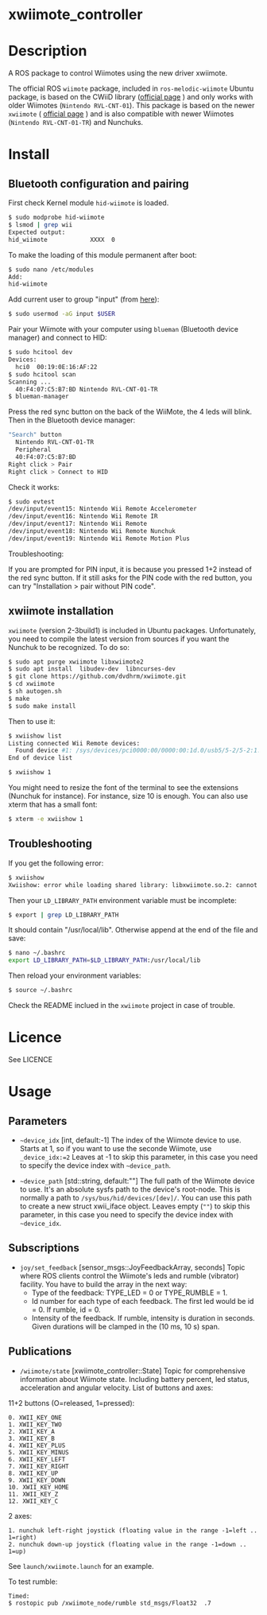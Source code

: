 # xwiimote_controller

Description
===========

A ROS package to control Wiimotes using the new driver xwiimote.

The official ROS `wiimote` package, included in `ros-melodic-wiimote` Ubuntu package, is based on the CWiiD library ([official page](https://help.ubuntu.com/community/CWiiD) ) and only works with older Wiimotes (`Nintendo RVL-CNT-01`). This package is based on the newer `xwiimote`
( [official page](https://dvdhrm.github.io/xwiimote/) ) and is also compatible with newer Wiimotes (`Nintendo RVL-CNT-01-TR`) and Nunchuks.

Install
=======

Bluetooth configuration and pairing
-----------------------------------

First check Kernel module ```hid-wiimote``` is loaded.

```bash
$ sudo modprobe hid-wiimote
$ lsmod | grep wii
Expected output:
hid_wiimote            XXXX  0
```

To make the loading of this module permanent after boot:

```bash
$ sudo nano /etc/modules
Add:
hid-wiimote
```

Add current user to group "input"
(from [here](https://github.com/dvdhrm/xwiimote/issues/6)):

```bash
$ sudo usermod -aG input $USER
```

Pair your Wiimote with your computer
using `blueman` (Bluetooth device manager) and connect to HID:

```bash
$ sudo hcitool dev
Devices:
  hci0  00:19:0E:16:AF:22
$ sudo hcitool scan
Scanning ...
  40:F4:07:C5:B7:BD Nintendo RVL-CNT-01-TR
$ blueman-manager
```

Press the red sync button on the back of the WiiMote, the 4 leds will blink.
Then in the Bluetooth device manager:

```bash
"Search" button
  Nintendo RVL-CNT-01-TR
  Peripheral
  40:F4:07:C5:B7:BD
Right click > Pair
Right click > Connect to HID
```
Check it works:

```bash
$ sudo evtest
/dev/input/event15: Nintendo Wii Remote Accelerometer
/dev/input/event16: Nintendo Wii Remote IR
/dev/input/event17: Nintendo Wii Remote
/dev/input/event18: Nintendo Wii Remote Nunchuk
/dev/input/event19: Nintendo Wii Remote Motion Plus
```

Troubleshooting:

If you are prompted for PIN input, it is because
you pressed 1+2 instead of the red sync button.
If it still asks for the PIN code with the red button,
you can try "Installation > pair without PIN code".

xwiimote installation
---------------------

`xwiimote` (version 2-3build1) is included in Ubuntu packages.
Unfortunately, you need to compile the latest version from sources
if you want the Nunchuk to be recognized.
To do so:

```bash
$ sudo apt purge xwiimote libxwiimote2
$ sudo apt install  libudev-dev  libncurses-dev
$ git clone https://github.com/dvdhrm/xwiimote.git
$ cd xwiimote
$ sh autogen.sh
$ make
$ sudo make install
```

Then to use it:

```bash
$ xwiishow list
Listing connected Wii Remote devices:
  Found device #1: /sys/devices/pci0000:00/0000:00:1d.0/usb5/5-2/5-2:1.0/bluetooth/hci0/hci0:12/0005:057E:0330.0002
End of device list

$ xwiishow 1
```

You might need to resize the font of the terminal to see the extensions
(Nunchuk for instance).
For instance, size 10 is enough.
You can also use xterm that has a small font:

```bash
$ xterm -e xwiishow 1
```

Troubleshooting
---------------

If you get the following error:

```bash
$ xwiishow
Xwiishow: error while loading shared library: libxwiimote.so.2: cannot open shared object file: No such file or directory
```

Then your `LD_LIBRARY_PATH` environment variable must be incomplete:

```bash
$ export | grep LD_LIBRARY_PATH
```

It should contain "/usr/local/lib".
Otherwise append at the end of the file and save:

```bash
$ nano ~/.bashrc
export LD_LIBRARY_PATH=$LD_LIBRARY_PATH:/usr/local/lib
```

Then reload your environment variables:

```bash
$ source ~/.bashrc
```

Check the README inclued in the `xwiimote` project in case of trouble.

Licence
=======

See LICENCE

Usage
=====

Parameters
----------

 * ```~device_idx```
  [int, default:-1]
  The index of the Wiimote device to use.
  Starts at 1, so if you want to use the seconde Wiimote, use `_device_idx:=2`
  Leaves at -1 to skip this parameter, in this case you need to specify the device index with `~device_path`.

 * ```~device_path```
  [std::string, default:""]
  The full path of the Wiimote device to use.
  It's an absolute sysfs path to the device's root-node. This is normally a path to `/sys/bus/hid/devices/[dev]/`. You can use this path to create a new struct xwii_iface object.
  Leaves empty (`""`) to skip this parameter, in this case you need to specify the device index with `~device_idx`.

Subscriptions
-------------

 * ```joy/set_feedback```
  [sensor_msgs::JoyFeedbackArray, seconds]
  Topic where ROS clients control the Wiimote's leds and rumble (vibrator) facility.
  You have to build the array in the next way:
	- Type of the feedback: TYPE_LED = 0 or TYPE_RUMBLE = 1.
	- Id number for each type of each feedback. The first led would be id = 0. If rumble, id = 0.
	- Intensity of the feedback. If rumble, intensity is duration in seconds. Given durations will be clamped in the (10 ms, 10 s) span.

Publications
------------

 * ```/wiimote/state```
  [xwiimote_controller::State]
  Topic for comprehensive information about Wiimote state. Including battery percent, led status, acceleration and angular velocity.
  List of buttons and axes:
  
  11+2 buttons (O=released, 1=pressed):
  
    0. XWII_KEY_ONE
    1. XWII_KEY_TWO
    2. XWII_KEY_A
    3. XWII_KEY_B
    4. XWII_KEY_PLUS
    5. XWII_KEY_MINUS
    6. XWII_KEY_LEFT
    7. XWII_KEY_RIGHT
    8. XWII_KEY_UP
    9. XWII_KEY_DOWN
    10. XWII_KEY_HOME
    11. XWII_KEY_Z
    12. XWII_KEY_C

  2 axes:

    1. nunchuk left-right joystick (floating value in the range -1=left .. 1=right)
    2. nunchuk down-up joystick (floating value in the range -1=down .. 1=up)
    
See `launch/xwiimote.launch` for an example.

To test rumble:

```bash
Timed:
$ rostopic pub /xwiimote_node/rumble std_msgs/Float32  .7
